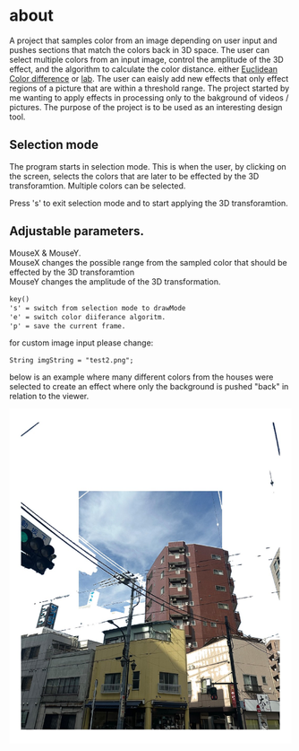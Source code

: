 # about 
A project that samples color from an image depending on user input and pushes sections that match the colors back in 3D space. The user can select multiple colors from an input image, control the amplitude of the 3D effect, and the algorithm to calculate the color distance. either [Euclidean Color difference](https://en.wikipedia.org/wiki/Color_difference) or [lab](https://en.wikipedia.org/wiki/CIELAB_color_space). The user can eaisly add new effects that only effect regions of a picture that are within a threshold range.  The project started by me wanting to apply effects in processing only to the bakground of videos / pictures. The purpose of the project is to be used as an interesting design tool.

## Selection mode
The program starts in selection mode. This is when the user, by clicking on the screen, selects the colors that are later to be effected by the 3D transforamtion. Multiple colors can be selected. 

Press 's' to exit selection mode and to start applying the 3D transforamtion. 

## Adjustable parameters. 
MouseX & MouseY.  <br>
MouseX changes the possible range from the sampled color that should be effected by the 3D transforamtion <br>
MouseY changes the amplitude of the 3D transformation. 

```processing
key()
's' = switch from selection mode to drawMode
'e' = switch color diiferance algoritm.
'p' = save the current frame.
```
for custom image input please change: 
```processing
String imgString = "test2.png";
```
below is an example where many different colors from the houses were selected to create an effect where only the background is pushed "back" in relation to the viewer.  

![Example image](Saves/frame_825_img_test2.png_2025_3_18_18_46.jpg)
 
